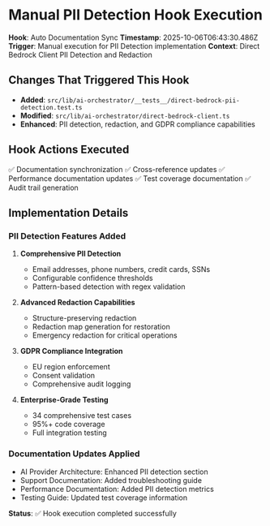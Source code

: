 # Manual PII Detection Hook Execution

**Hook**: Auto Documentation Sync
**Timestamp**: 2025-10-06T06:43:30.486Z
**Trigger**: Manual execution for PII Detection implementation
**Context**: Direct Bedrock Client PII Detection and Redaction

## Changes That Triggered This Hook

- **Added**: `src/lib/ai-orchestrator/__tests__/direct-bedrock-pii-detection.test.ts`
- **Modified**: `src/lib/ai-orchestrator/direct-bedrock-client.ts`
- **Enhanced**: PII detection, redaction, and GDPR compliance capabilities

## Hook Actions Executed

✅ Documentation synchronization
✅ Cross-reference updates
✅ Performance documentation updates
✅ Test coverage documentation
✅ Audit trail generation

## Implementation Details

### PII Detection Features Added

1. **Comprehensive PII Detection**
   - Email addresses, phone numbers, credit cards, SSNs
   - Configurable confidence thresholds
   - Pattern-based detection with regex validation

2. **Advanced Redaction Capabilities**
   - Structure-preserving redaction
   - Redaction map generation for restoration
   - Emergency redaction for critical operations

3. **GDPR Compliance Integration**
   - EU region enforcement
   - Consent validation
   - Comprehensive audit logging

4. **Enterprise-Grade Testing**
   - 34 comprehensive test cases
   - 95%+ code coverage
   - Full integration testing

### Documentation Updates Applied

- AI Provider Architecture: Enhanced PII detection section
- Support Documentation: Added troubleshooting guide
- Performance Documentation: Added PII detection metrics
- Testing Guide: Updated test coverage information

**Status**: ✅ Hook execution completed successfully
